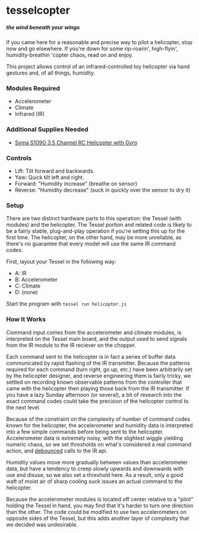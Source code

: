 # tesselcopter
##### the wind beneath your wings

If you came here for a reasonable and precise way to pilot a helicopter, stop now and go elsewhere. If you're down for some rip-roarin', high-flyin', humidity-breathin 'copter chaos, read on and enjoy.

This project allows control of an infrared-controlled toy helicopter via hand gestures and, of all things, humidity.

### Modules Required

- Accelerometer
- Climate
- Infrared (IR)


### Additional Supplies Needed

- [Syma S109G 3.5 Channel RC Helicopter with Gyro](http://www.amazon.com/Syma-S109G-Channel-Helicopter-Gyro/dp/B00DPK11XM/ref=sr_1_1?ie=UTF8&qid=1405813417&sr=8-1&keywords=s109+helicopter)


### Controls

- Lift: Tilt forward and backwards.
- Yaw: Quick tilt left and right.
- Forward: "Humidity increase" (breathe on sensor)
- Reverse: "Humidity decrease" (suck in quickly over the sensor to dry it)


### Setup

There are two distinct hardware parts to this operation: the Tessel (with modules) and the helicopter. The Tessel portion and related code is likely to be a fairly stable, plug-and-play operation if you're setting this up for the first time. The helicopter, on the other hand, may be more unreliable, as there's no guarantee that every model will use the same IR command codes.

First, layout your Tessel in the following way:
- A: IR
- B: Accelerometer
- C: Climate
- D: (none)

Start the program with `tessel run helicopter.js`


### How It Works

Command input comes from the accelerometer and climate modules, is interpreted on the Tessel main board, and the output used to send signals from the IR module to the IR reciever on the chopper.

Each command sent to the helicopter is in fact a series of buffer data communicated by rapid flashing of the IR transmitter. Because the patterns required for each command (turn right, go up, etc.) have been arbitrarily set by the helicopter designer, and reverse engineering them is fairly tricky, we settled on recording known observable patterns from the controller that came with the helicopter then playing those back from the IR transmitter. If you have a lazy Sunday afternoon (or several), a bit of research into the exact command codes could take the precision of the helicopter control to the next level.

Because of the constraint on the complexity of number of command codes known for the helicopter, the accelerometer and humidity data is interpreted into a few simple commands before being sent to the helicopter. Accelerometer data is extremely noisy, with the slightest wiggle yielding numeric chaos, so we set thresholds on what's considered a real command action, and [debounced](http://lodash.com/docs#debounce) calls to the IR api.

Humidity values move more gradually between values than accelerometer data, but have a tendency to creep slowly upwards and downwards with use and disuse, so we also set a threshold here. As a result, only a good waft of moist air of sharp cooling suck issues an actual command to the helicopter.

Because the accelerometer modules is located off center relative to a "pilot" holding the Tessel in hand, you may find that it's harder to turn one direction than the other. The code could be modified to use two accelerometers on opposite sides of the Tessel, but this adds another layer of complexity that we decided was undesirable.
